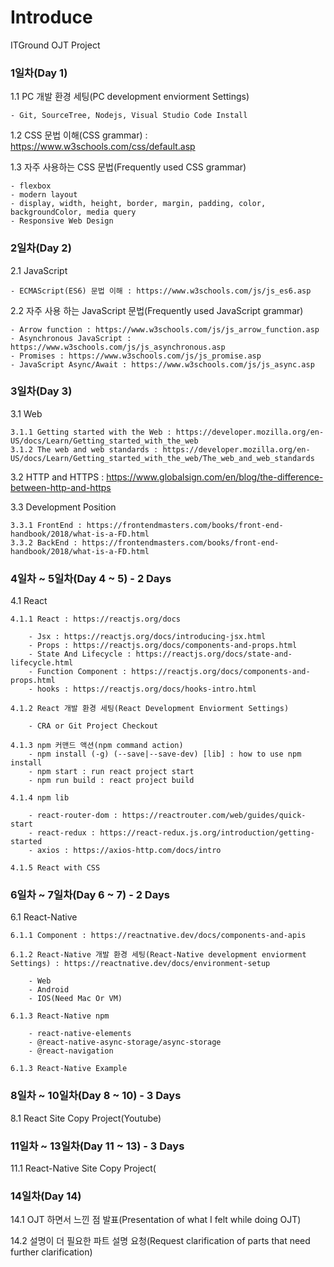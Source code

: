 # Introduce

ITGround OJT Project

### 1일차(Day 1)

 1.1 PC 개발 환경 세팅(PC development enviorment Settings)
 
	- Git, SourceTree, Nodejs, Visual Studio Code Install
  
 1.2 CSS 문법 이해(CSS grammar) : https://www.w3schools.com/css/default.asp
 
 1.3 자주 사용하는 CSS 문법(Frequently used CSS grammar)
 
	- flexbox
	- modern layout
	- display, width, height, border, margin, padding, color, backgroundColor, media query
	- Responsive Web Design

### 2일차(Day 2)

 2.1 JavaScript
 
	- ECMAScript(ES6) 문법 이해 : https://www.w3schools.com/js/js_es6.asp
  
 2.2 자주 사용 하는 JavaScript 문법(Frequently used JavaScript grammar)
 
	- Arrow function : https://www.w3schools.com/js/js_arrow_function.asp
	- Asynchronous JavaScript : https://www.w3schools.com/js/js_asynchronous.asp
	- Promises : https://www.w3schools.com/js/js_promise.asp
	- JavaScript Async/Await : https://www.w3schools.com/js/js_async.asp
	
### 3일차(Day 3)

 3.1 Web
 
	3.1.1 Getting started with the Web : https://developer.mozilla.org/en-US/docs/Learn/Getting_started_with_the_web
	3.1.2 The web and web standards : https://developer.mozilla.org/en-US/docs/Learn/Getting_started_with_the_web/The_web_and_web_standards
  
 3.2 HTTP and HTTPS : https://www.globalsign.com/en/blog/the-difference-between-http-and-https
 
 3.3 Development Position
 
	3.3.1 FrontEnd : https://frontendmasters.com/books/front-end-handbook/2018/what-is-a-FD.html
	3.3.2 BackEnd : https://frontendmasters.com/books/front-end-handbook/2018/what-is-a-FD.html

### 4일차 ~ 5일차(Day 4 ~ 5) - 2 Days

 4.1 React
 
	4.1.1 React : https://reactjs.org/docs
  
		- Jsx : https://reactjs.org/docs/introducing-jsx.html
		- Props : https://reactjs.org/docs/components-and-props.html
		- State And Lifecycle : https://reactjs.org/docs/state-and-lifecycle.html
		- Function Component : https://reactjs.org/docs/components-and-props.html
		- hooks : https://reactjs.org/docs/hooks-intro.html
    
	4.1.2 React 개발 환경 세팅(React Development Enviorment Settings)
  
		- CRA or Git Project Checkout
    
	4.1.3 npm 커맨드 액션(npm command action)
		- npm install (-g) (--save|--save-dev) [lib] : how to use npm install
		- npm start : run react project start
		- npm run build : react project build
    
	4.1.4 npm lib
  
		- react-router-dom : https://reactrouter.com/web/guides/quick-start
		- react-redux : https://react-redux.js.org/introduction/getting-started
		- axios : https://axios-http.com/docs/intro
    
	4.1.5 React with CSS
	
### 6일차 ~ 7일차(Day 6 ~ 7) - 2 Days

 6.1 React-Native
 
	6.1.1 Component : https://reactnative.dev/docs/components-and-apis
  
	6.1.2 React-Native 개발 환경 세팅(React-Native development enviorment Settings) : https://reactnative.dev/docs/environment-setup
  
		- Web
		- Android
		- IOS(Need Mac Or VM)
    
	6.1.3 React-Native npm
  
		- react-native-elements
		- @react-native-async-storage/async-storage
		- @react-navigation
    
	6.1.3 React-Native Example
 
### 8일차 ~ 10일차(Day 8 ~ 10) - 3 Days

 8.1 React Site Copy Project(Youtube)

### 11일차 ~ 13일차(Day 11 ~ 13) - 3 Days

 11.1 React-Native Site Copy Project(
 
### 14일차(Day 14)

 14.1 OJT 하면서 느낀 점 발표(Presentation of what I felt while doing OJT)
 
 14.2 설명이 더 필요한 파트 설명 요청(Request clarification of parts that need further clarification)
 
